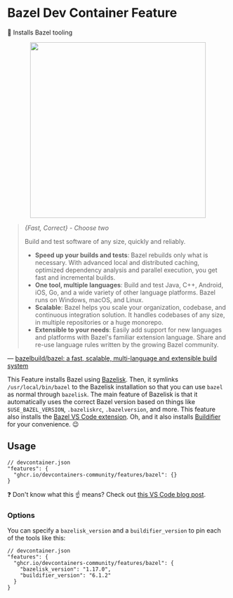 # Bazel Dev Container Feature

💚 Installs Bazel tooling

<p align=center>
  <img width=400 src="https://github.com/devcontainers-community/features-bazel/assets/61068799/48f7037a-f389-463c-b9b5-954f169f8aaf">
</p>

> _{Fast, Correct} - Choose two_
>
> Build and test software of any size, quickly and reliably.
>
> - **Speed up your builds and tests**: Bazel rebuilds only what is necessary.
>   With advanced local and distributed caching, optimized dependency analysis
>   and parallel execution, you get fast and incremental builds.
> - **One tool, multiple languages**: Build and test Java, C++, Android, iOS,
>   Go, and a wide variety of other language platforms. Bazel runs on Windows,
>   macOS, and Linux.
> - **Scalable**: Bazel helps you scale your organization, codebase, and
>   continuous integration solution. It handles codebases of any size, in
>   multiple repositories or a huge monorepo.
> - **Extensible to your needs**: Easily add support for new languages and
>   platforms with Bazel's familiar extension language. Share and re-use
>   language rules written by the growing Bazel community.

<!-- prettier-ignore -->
&mdash; [bazelbuild/bazel: a fast, scalable, multi-language and extensible build system](https://github.com/bazelbuild/bazel)

This Feature installs Bazel using [Bazelisk]. Then, it symlinks
`/usr/local/bin/bazel` to the Bazelisk installation so that you can use `bazel`
as normal through `bazelisk`. The main feature of Bazelisk is that it
automatically uses the correct Bazel version based on things like
`$USE_BAZEL_VERSION`, `.bazeliskrc`, `.bazelversion`, and more. This feature
also installs the [Bazel VS Code extension]. Oh, and it also installs
[Buildifier] for your convenience. 😉

## Usage

```jsonc
// devcontainer.json
"features": {
  "ghcr.io/devcontainers-community/features/bazel": {}
}
```

❓ Don't know what this ☝ means? Check out [this VS Code blog post].

### Options

You can specify a `bazelisk_version` and a `buildifier_version` to pin each of
the tools like this:

```jsonc
// devcontainer.json
"features": {
  "ghcr.io/devcontainers-community/features/bazel": {
    "bazelisk_version": "1.17.0",
    "buildifier_version": "6.1.2"
  }
}
```

<!-- prettier-ignore-start -->
[this vs code blog post]: https://code.visualstudio.com/blogs/2022/09/15/dev-container-features
[bazelisk]: https://github.com/bazelbuild/bazelisk#readme
[buildifier]: https://github.com/bazelbuild/buildtools/tree/master/buildifier#readme
[bazel vs code extension]: https://marketplace.visualstudio.com/items?itemName=BazelBuild.vscode-bazel
<!-- prettier-ignore-end -->
